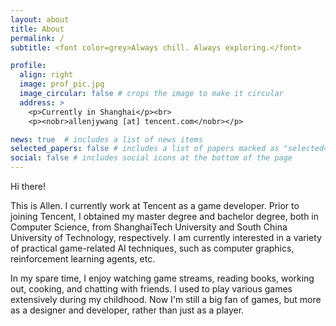 ```yaml
---
layout: about
title: About
permalink: /
subtitle: <font color=grey>Always chill. Always exploring.</font>

profile:
  align: right
  image: prof_pic.jpg
  image_circular: false # crops the image to make it circular
  address: >
    <p>Currently in Shanghai</p><br>
    <p><nobr>allenjywang [at] tencent.com</nobr></p>

news: true  # includes a list of news items
selected_papers: false # includes a list of papers marked as "selected={true}"
social: false # includes social icons at the bottom of the page
---
```


Hi there! 

This is Allen. I currently work at Tencent as a game developer. Prior to joining Tencent, I obtained my master degree and bachelor degree, both in Computer Science, from ShanghaiTech University and South China University of Technology, respectively. I am currently interested in a variety of practical game-related AI techniques, such as computer graphics, reinforcement learning agents, etc.

In my spare time, I enjoy watching game streams, reading books, working out, cooking, and chatting with friends. I used to play various games extensively during my childhood. Now I'm still a big fan of games, but more as a designer and developer, rather than just as a player.